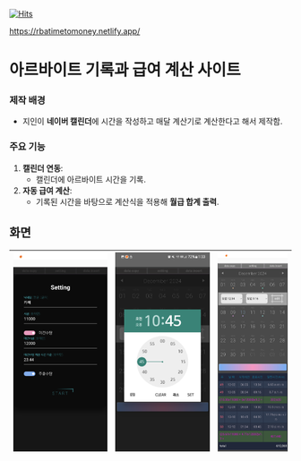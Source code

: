 [![Hits](https://hits.seeyoufarm.com/api/count/incr/badge.svg?url=https%3A%2F%2Fgithub.com%2Faqwsde321%2Frba&count_bg=%2379C83D&title_bg=%23555555&icon=&icon_color=%23E7E7E7&title=hits&edge_flat=false)](https://hits.seeyoufarm.com)

https://rbatimetomoney.netlify.app/

# 아르바이트 기록과 급여 계산 사이트

### 제작 배경
- 지인이 **네이버 캘린더**에 시간을 작성하고 매달 계산기로 계산한다고 해서 제작함.

### 주요 기능
1. **캘린더 연동**:
   - 캘린더에 아르바이트 시간을 기록.
2. **자동 급여 계산**:
   - 기록된 시간을 바탕으로 계산식을 적용해 **월급 합계 출력**.
     
## 화면

| ![1](pic/1.png) | ![2](pic/2.png) | ![3](pic/3.jpg) |
|------------------|-----------------|-----------------|

